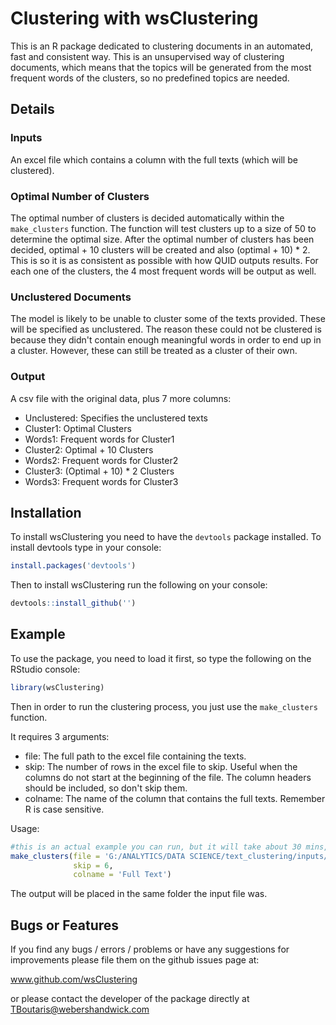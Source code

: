 # Clustering with wsClustering

This is an R package dedicated to clustering documents in an automated, fast and consistent way. This is an unsupervised way of clustering documents, which means that the topics will be generated from the most frequent words of the clusters, so no predefined topics are needed.

## Details

### Inputs

An excel file which contains a column with the full texts (which will be clustered).

### Optimal Number of Clusters

The optimal number of clusters is decided automatically within the `make_clusters` function. The function will test clusters up to a size of 50 to determine the optimal size. After the optimal number of clusters has been decided, optimal + 10 clusters will be created and also (optimal + 10) * 2. This is so it is as consistent as possible with how QUID outputs results. For each one of the clusters, the 4 most frequent words will be output as well.

### Unclustered Documents

The model is likely to be unable to cluster some of the texts provided. These will be specified as unclustered. The reason these could not be clustered is because they didn't contain enough meaningful words in order to end up in a cluster. However, these can still be treated as a cluster of their own.

### Output

A csv file with the original data, plus 7 more columns:

* Unclustered: Specifies the unclustered texts
* Cluster1: Optimal Clusters
* Words1: Frequent words for Cluster1
* Cluster2: Optimal + 10 Clusters
* Words2: Frequent words for Cluster2
* Cluster3: (Optimal + 10) * 2 Clusters
* Words3: Frequent words for Cluster3

## Installation

To install wsClustering you need to have the `devtools` package installed. To install devtools type in your console: 

```R
install.packages('devtools')
```

Then to install wsClustering run the following on your console:

```R
devtools::install_github('')
```

## Example

To use the package, you need to load it first, so type the following on the RStudio console:

```R
library(wsClustering)
```

Then in order to run the clustering process, you just use the `make_clusters` function.

It requires 3 arguments:

* file: The full path to the excel file containing the texts.
* skip: The number of rows in the excel file to skip. Useful when the columns do not start at the beginning of the file. The column headers should be included, so don't skip them.
* colname: The name of the column that contains the full texts. Remember R is case sensitive.

Usage:

```R
#this is an actual example you can run, but it will take about 30 mins, so be careful.
make_clusters(file = 'G:/ANALYTICS/DATA SCIENCE/text_clustering/inputs/orig/2011214605_Unilever+-+Shampoo.xlsx', 
              skip = 6,
              colname = 'Full Text')
```

The output will be placed in the same folder the input file was.

## Bugs or Features

If you find any bugs / errors / problems or have any suggestions for improvements please file them on the github issues page at:

www.github.com/wsClustering

or please contact the developer of the package directly at TBoutaris@webershandwick.com
